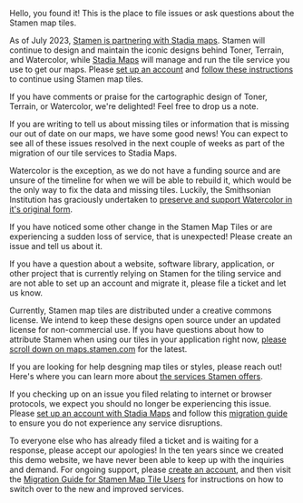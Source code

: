 Hello, you found it! This is the place to file issues or ask questions about the Stamen map tiles.

As of July 2023, [Stamen is partnering with Stadia maps](http://maps.stamen.com/stadia-partnership/). Stamen will continue to design and maintain the iconic designs behind Toner, Terrain, and Watercolor, while [Stadia Maps](https://stadiamaps.com/) will manage and run the tile service you use to get our maps. Please [set up an account](https://client.stadiamaps.com/signup/) and [follow these instructions](https://docs.stadiamaps.com/guides/migrating-from-stamen-map-tiles/#create-a-stadia-maps-account) to continue using Stamen map tiles. 

If you have comments or praise for the cartographic design of Toner, Terrain, or Watercolor, we're delighted! Feel free to drop us a note.

If you are writing to tell us about missing tiles or information that is missing our out of date on our maps, we have some good news! You can expect to see all of these issues resolved in the next couple of weeks as part of the migration of our tile services to Stadia Maps.

Watercolor is the exception, as we do not have a funding source and are unsure of the timeline for when we will be able to rebuild it, which would be the only way to fix the data and missing tiles. Luckily, the Smithsonian Institution has graciously undertaken to [preserve and support Watercolor in it's original form](https://watercolormaps.collection.cooperhewitt.org/#12/40.7847/-73.9574). 

If you have noticed some other change in the Stamen Map Tiles or are experiencing a sudden loss of service, that is unexpected! Please create an issue and tell us about it.

If you have a question about a website, software library, application, or other project that is currently relying on Stamen for the tiling service and are not able to set up an account and migrate it, please file a ticket and let us know.

Currently, Stamen map tiles are distributed under a creative commons license. We intend to keep these designs open source under an updated license for non-commercial use. If you have questions about how to attribute Stamen when using our tiles in your application right now, [please scroll down on maps.stamen.com](http://maps.stamen.com/) for the latest.

If you are looking for help desgning map tiles or styles, please reach out! Here's where you can learn more about [the services Stamen offers](https://stamen.com/full-stack-cartography/).

If you checking up on an issue you filed relating to internet or browser protocols, we expect you should no longer be experiencing this issue. Please [set up an account with Stadia Maps](https://client.stadiamaps.com/signup/) and follow this [migration guide](https://docs.stadiamaps.com/guides/migrating-from-stamen-map-tiles/) to ensure you do not experience any service disruptions.

To everyone else who has already filed a ticket and is waiting for a response, please accept our apologies! In the ten years since we created this demo website, we have never been able to keep up with the inquiries and demand. For ongoing support, please [create an account](https://docs.stadiamaps.com/guides/migrating-from-stamen-map-tiles/#create-a-stadia-maps-account), and then visit the [Migration Guide for Stamen Map Tile Users](https://docs.stadiamaps.com/guides/migrating-from-stamen-map-tiles/) for instructions on how to switch over to the new and improved services.
